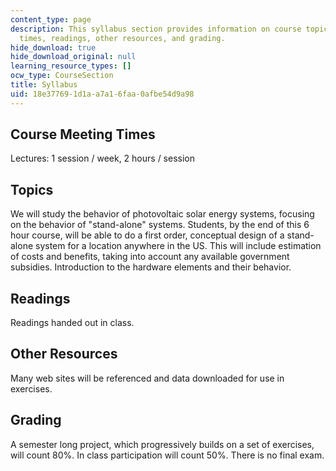 ```yaml
---
content_type: page
description: This syllabus section provides information on course topics, meeting
  times, readings, other resources, and grading.
hide_download: true
hide_download_original: null
learning_resource_types: []
ocw_type: CourseSection
title: Syllabus
uid: 18e37769-1d1a-a7a1-6faa-0afbe54d9a98
---
```


Course Meeting Times
--------------------

Lectures: 1 session / week, 2 hours / session

Topics
------

We will study the behavior of photovoltaic solar energy systems, focusing on the behavior of "stand-alone" systems. Students, by the end of this 6 hour course, will be able to do a first order, conceptual design of a stand-alone system for a location anywhere in the US. This will include estimation of costs and benefits, taking into account any available government subsidies. Introduction to the hardware elements and their behavior.

Readings
--------

Readings handed out in class.

Other Resources
---------------

Many web sites will be referenced and data downloaded for use in exercises.

Grading
-------

A semester long project, which progressively builds on a set of exercises, will count 80%. In class participation will count 50%. There is no final exam.